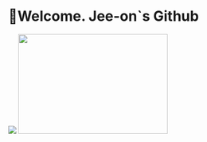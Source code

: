 # 👋Welcome. Jee-on`s Github 
<!--
<img src="https://hits.seeyoufarm.com/api/count/incr/badge.svg?url=https://github.com/Jee-on">
-->
<div align="left">
<img src ="https://github-readme-streak-stats.herokuapp.com/?user=Jee-on&theme=dracula&hide_border=true&background=0e1218">
  <!--
<img height="200" width="300" src="https://github-readme-stats.vercel.app/api?username=Jee-on&show_icons=true&theme=dracula&hide_rank=true&hide_border=true&bg_color=0e1218">
  -->
<img height="200" width="300" src="https://github-readme-stats.vercel.app/api/top-langs/?username=Jee-on&theme=dracula&layout=compact&hide_border=true&bg_color=0e1218">
</div>

<!-- 
# 📜Portfolio Website <a href="https://jee-on.github.io/react-portfolio" target='_blank'>#Link</a>

<div align="center">
<img  height="400" width="550" src="https://github.com/Jee-on/Jee-on/assets/131442485/b25ec93c-bd7e-4793-af36-ba4ce71bac7d">
-->
</div>
